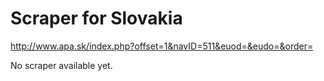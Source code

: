 Scraper for Slovakia
=========================

<http://www.apa.sk/index.php?offset=1&navID=511&euod=&eudo=&order=>

No scraper available yet.
